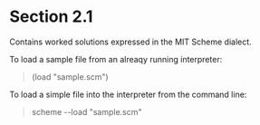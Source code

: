 Section 2.1
=========== 

Contains worked solutions expressed in the MIT Scheme dialect.

To load a sample file from an alreaqy running interpreter:

> (load "sample.scm")

To load a simple file into the interpreter from the command line:

> scheme --load "sample.scm"